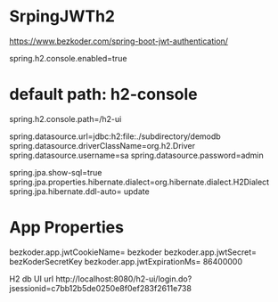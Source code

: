 # SrpingJWTh2

https://www.bezkoder.com/spring-boot-jwt-authentication/

spring.h2.console.enabled=true
# default path: h2-console
spring.h2.console.path=/h2-ui
 
spring.datasource.url=jdbc:h2:file:./subdirectory/demodb
spring.datasource.driverClassName=org.h2.Driver
spring.datasource.username=sa
spring.datasource.password=admin
 
spring.jpa.show-sql=true
spring.jpa.properties.hibernate.dialect=org.hibernate.dialect.H2Dialect
spring.jpa.hibernate.ddl-auto= update

# App Properties
bezkoder.app.jwtCookieName= bezkoder
bezkoder.app.jwtSecret= bezKoderSecretKey
bezkoder.app.jwtExpirationMs= 86400000

H2 db UI url
http://localhost:8080/h2-ui/login.do?jsessionid=c7bb12b5de0250e8f0ef283f2611e738
